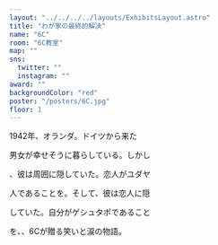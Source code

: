 ```yaml
---
layout: "../../../../layouts/ExhibitsLayout.astro"
title: "わが家の最終的解決"
name: "6C"
room: "6C教室"
map: ""
sns:
  twitter: ""
  instagram: ""
award: ""
backgroundColor: "red"
poster: "/posters/6C.jpg"
floor: 1
---
```


1942年、オランダ。ドイツから来た

男女が幸せそうに暮らしている。しかし

、彼は周囲に隠していた。恋人がユダヤ

人であることを。そして、彼は恋人に隠

していた。自分がゲシュタポであること

を、、6Cが贈る笑いと涙の物語。